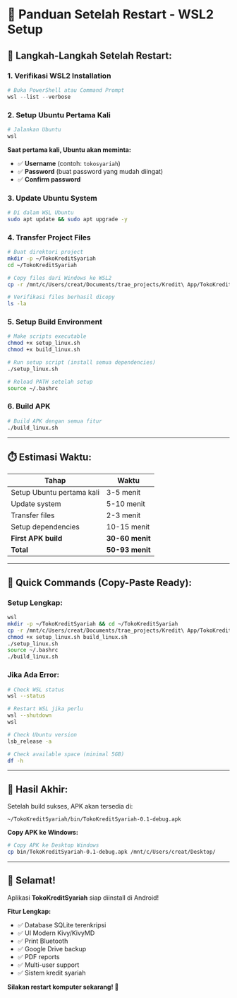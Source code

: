 # 🔄 Panduan Setelah Restart - WSL2 Setup

## 🎯 **Langkah-Langkah Setelah Restart:**

### **1. Verifikasi WSL2 Installation**
```powershell
# Buka PowerShell atau Command Prompt
wsl --list --verbose
```

### **2. Setup Ubuntu Pertama Kali**
```powershell
# Jalankan Ubuntu
wsl
```

**Saat pertama kali, Ubuntu akan meminta:**
- ✅ **Username** (contoh: `tokosyariah`)
- ✅ **Password** (buat password yang mudah diingat)
- ✅ **Confirm password**

### **3. Update Ubuntu System**
```bash
# Di dalam WSL Ubuntu
sudo apt update && sudo apt upgrade -y
```

### **4. Transfer Project Files**
```bash
# Buat direktori project
mkdir -p ~/TokoKreditSyariah
cd ~/TokoKreditSyariah

# Copy files dari Windows ke WSL2
cp -r /mnt/c/Users/creat/Documents/trae_projects/Kredit\ App/TokoKreditSyariah_APK/* .

# Verifikasi files berhasil dicopy
ls -la
```

### **5. Setup Build Environment**
```bash
# Make scripts executable
chmod +x setup_linux.sh
chmod +x build_linux.sh

# Run setup script (install semua dependencies)
./setup_linux.sh

# Reload PATH setelah setup
source ~/.bashrc
```

### **6. Build APK**
```bash
# Build APK dengan semua fitur
./build_linux.sh
```

---

## ⏱️ **Estimasi Waktu:**

| Tahap | Waktu |
|-------|-------|
| Setup Ubuntu pertama kali | 3-5 menit |
| Update system | 5-10 menit |
| Transfer files | 2-3 menit |
| Setup dependencies | 10-15 menit |
| **First APK build** | **30-60 menit** |
| **Total** | **50-93 menit** |

---

## 🚀 **Quick Commands (Copy-Paste Ready):**

### **Setup Lengkap:**
```bash
wsl
mkdir -p ~/TokoKreditSyariah && cd ~/TokoKreditSyariah
cp -r /mnt/c/Users/creat/Documents/trae_projects/Kredit\ App/TokoKreditSyariah_APK/* .
chmod +x setup_linux.sh build_linux.sh
./setup_linux.sh
source ~/.bashrc
./build_linux.sh
```

### **Jika Ada Error:**
```bash
# Check WSL status
wsl --status

# Restart WSL jika perlu
wsl --shutdown
wsl

# Check Ubuntu version
lsb_release -a

# Check available space (minimal 5GB)
df -h
```

---

## 📱 **Hasil Akhir:**

Setelah build sukses, APK akan tersedia di:
```
~/TokoKreditSyariah/bin/TokoKreditSyariah-0.1-debug.apk
```

**Copy APK ke Windows:**
```bash
# Copy APK ke Desktop Windows
cp bin/TokoKreditSyariah-0.1-debug.apk /mnt/c/Users/creat/Desktop/
```

---

## 🎊 **Selamat!**

Aplikasi **TokoKreditSyariah** siap diinstall di Android!

**Fitur Lengkap:**
- ✅ Database SQLite terenkripsi
- ✅ UI Modern Kivy/KivyMD  
- ✅ Print Bluetooth
- ✅ Google Drive backup
- ✅ PDF reports
- ✅ Multi-user support
- ✅ Sistem kredit syariah

**Silakan restart komputer sekarang! 🔄**